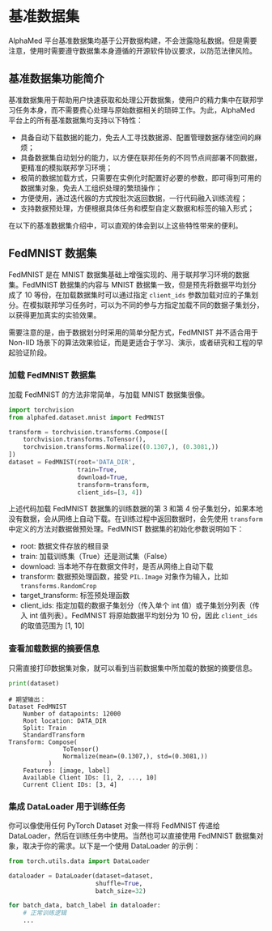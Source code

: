 # 基准数据集

AlphaMed 平台基准数据集均基于公开数据构建，不会泄露隐私数据。但是需要注意，使用时需要遵守数据集本身遵循的开源软件协议要求，以防范法律风险。

## 基准数据集功能简介

基准数据集用于帮助用户快速获取和处理公开数据集，使用户的精力集中在联邦学习任务本身，而不需要费心处理与原始数据相关的琐碎工作。为此，AlphaMed 平台上的所有基准数据集均支持以下特性：
- 具备自动下载数据的能力，免去人工寻找数据源、配置管理数据存储空间的麻烦；
- 具备数据集自动划分的能力，以方便在联邦任务的不同节点间部署不同数据，更精准的模拟联邦学习环境；
- 极简的数据加载方式，只需要在实例化时配置好必要的参数，即可得到可用的数据集对象，免去人工组织处理的繁琐操作；
- 方便使用，通过迭代器的方式按批次返回数据，一行代码融入训练流程；
- 支持数据预处理，方便根据具体任务和模型自定义数据和标签的输入形式；

在以下的基准数据集介绍中，可以直观的体会到以上这些特性带来的便利。

## FedMNIST 数据集

FedMNIST 是在 MNIST 数据集基础上增强实现的、用于联邦学习环境的数据集。FedMNIST 数据集的内容与 MNIST 数据集一致，但是预先将数据平均划分成了 10 等份，在加载数据集时可以通过指定 `client_ids` 参数加载对应的子集划分。在模拟联邦学习任务时，可以为不同的参与方指定加载不同的数据子集划分，以获得更加真实的实验效果。

需要注意的是，由于数据划分时采用的简单分配方式，FedMNIST 并不适合用于 Non-IID 场景下的算法效果验证，而是更适合于学习、演示，或者研究和工程的早起验证阶段。

### 加载 FedMNIST 数据集

加载 FedMNIST 的方法非常简单，与加载 MNIST 数据集很像。

```Python
import torchvision
from alphafed.dataset.mnist import FedMNIST

transform = torchvision.transforms.Compose([
    torchvision.transforms.ToTensor(),
    torchvision.transforms.Normalize((0.1307,), (0.3081,))
])
dataset = FedMNIST(root='DATA_DIR',
                   train=True,
                   download=True,
                   transform=transform,
                   client_ids=[3, 4])
```

上述代码加载 FedMNIST 数据集的训练数据的第 3 和第 4 份子集划分，如果本地没有数据，会从网络上自动下载。在训练过程中返回数据时，会先使用 `transform` 中定义的方法对数据做预处理。FedMNIST 数据集的初始化参数说明如下：
- root: 数据文件存放的根目录
- train: 加载训练集（True）还是测试集（False）
- download: 当本地不存在数据文件时，是否从网络上自动下载
- transform: 数据预处理函数，接受 `PIL.Image` 对象作为输入，比如 `transforms.RandomCrop`
- target_transform: 标签预处理函数
- client_ids: 指定加载的数据子集划分（传入单个 int 值）或子集划分列表（传入 int 值列表）。FedMNIST 将原始数据平均划分为 10 份，因此 `client_ids` 的取值范围为 [1, 10]

### 查看加载数据的摘要信息

只需直接打印数据集对象，就可以看到当前数据集中所加载的数据的摘要信息。

```Python
print(dataset)
```

```
# 期望输出：
Dataset FedMNIST
    Number of datapoints: 12000
    Root location: DATA_DIR
    Split: Train
    StandardTransform
Transform: Compose(
               ToTensor()
               Normalize(mean=(0.1307,), std=(0.3081,))
           )
    Features: [image, label]
    Available Client IDs: [1, 2, ..., 10]
    Current Client IDs: [3, 4]
```

### 集成 DataLoader 用于训练任务

你可以像使用任何 PyTorch Dataset 对象一样将 FedMNIST 传递给 DataLoader，然后在训练任务中使用。当然也可以直接使用 FedMNIST 数据集对象，取决于你的需求。以下是一个使用 DataLoader 的示例：

```Python
from torch.utils.data import DataLoader

dataloader = DataLoader(dataset=dataset,
                        shuffle=True,
                        batch_size=32)

for batch_data, batch_label in dataloader:
    # 正常训练逻辑
    ...
```

